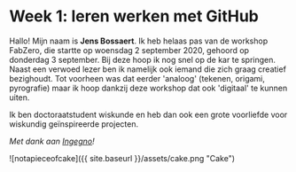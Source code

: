 # Week 1: leren werken met GitHub
Hallo! Mijn naam is __Jens Bossaert__. Ik heb helaas pas van de workshop FabZero, die startte op woensdag 2 september 2020, gehoord op donderdag 3 september. Bij deze hoop ik nog snel op de kar te springen. Naast een verwoed lezer ben ik namelijk ook iemand die zich graag creatief bezighoudt. Tot voorheen was dat eerder 'analoog' (tekenen, origami, pyrografie) maar ik hoop dankzij deze workshop dat ook 'digitaal' te kunnen uiten.

Ik ben doctoraatstudent wiskunde en heb dan ook een grote voorliefde voor wiskundig geïnspireerde projecten. 

_Met dank aan [Ingegno](https://ingegno.be/)!_

![notapieceofcake]({{ site.baseurl }}/assets/cake.png "Cake")
